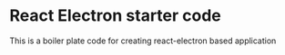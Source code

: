 # React Electron starter code

This is a boiler plate code for creating react-electron based application
